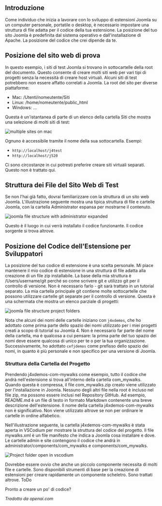 <!-- Filename: J4.x:Developer:_File_Structure / Display title: Esempio di Struttura dei File -->

## Introduzione

Come individuo che inizia a lavorare con lo sviluppo di estensioni Joomla su un computer personale, portatile o desktop, è necessario impostare una struttura di file adatta per il codice della tua estensione. La posizione del tuo sito Joomla è predefinita dal sistema operativo e dall'installazione di Apache. La posizione del codice che crei dipende da te.

## Posizione del sito web di prova

In questo esempio, i siti di test Joomla si trovano in sottocartelle della root del documento. Questo consente di creare molti siti web per vari tipi di progetti senza la necessità di creare host virtuali. Alcuni siti di test potrebbero non essere affatto correlati a Joomla. La root del sito per diverse piattaforme:

- Mac: /Utenti/nomeutente/Siti
- Linux: /home/nomeutente/public_html
- Windows: ...

Questa è un'istantanea di parte di un elenco della cartella Siti che mostra una selezione di molti siti di test:

![multiple sites on mac](../../../en/images/getting-started/developer-file-structure-mac-sites.png)

Ognuno è accessibile tramite il nome della sua sottocartella. Esempi:

- `http://localhost/j4test`
- `http://localhost/j520`

Ci sono circostanze in cui potresti preferire creare siti virtuali separati. Questo non è trattato qui.

## Struttura dei File del Sito Web di Test

Se non l'hai già fatto, dovrai familiarizzare con la struttura di un sito web Joomla. L'illustrazione seguente mostra una tipica struttura di file e cartelle Joomla, con la cartella Administrator espansa per mostrarne il contenuto.

![joomla file structure with administrator expanded](../../../en/images/getting-started/developer-file-structure-mac-joomla.png)

Questo è il luogo in cui verrà installato il codice funzionante. Il codice sorgente si trova altrove.

## Posizione del Codice dell'Estensione per Sviluppatori

La posizione del tuo codice di estensione è una scelta personale. Mi piace mantenere il mio codice di estensione in una struttura di file adatta alla creazione di un file zip installabile. La base della mia struttura è /Users/username/git perché so come scrivere git e utilizzo git per il controllo di versione. Non è necessario farlo - git sarà trattato in un tutorial separato. La mia cartella principale git contiene molte sottocartelle che possono utilizzare cartelle git separate per il controllo di versione. Questa è una schermata che mostra un elenco parziale di progetti:

![joomla file structure project folders](../../../en/images/getting-started/developer-file-structure-mac-project-folders.png)

Nota che alcuni dei nomi delle cartelle iniziano con `j4xdemos`, che ho adottato come prima parte dello spazio dei nomi utilizzato per i miei progetti creati a scopo di tutorial su Joomla 4. Non è necessario far parte del nome della cartella, ma è qualcosa a cui pensare: la prima parte del tuo spazio dei nomi deve essere qualcosa di unico per te o per la tua organizzazione. Successivamente, ho adottato `cefjdemos` come prefisso dello spazio dei nomi, in quanto è più personale e non specifico per una versione di Joomla.

### Struttura della Cartella del Progetto

Prendendo j4xdemos-com-mywalks come esempio, tutto il codice che andrà nell'estensione si trova all'interno della cartella com_mywalks. Quando questa è compressa, il file com_mywalks.zip creato viene utilizzato per l'installazione in Joomla. Nessuno degli altri file nella root è incluso nel file zip, ma possono essere inclusi nel Repository GitHub. Ad esempio, README.md è un file di testo in formato Markdown contenente una breve descrizione dell'estensione. Il nome della cartella j4xdemos-com-mywalks non è significativo. Non viene utilizzato altrove se non per ordinare le cartelle in ordine alfabetico.

Nell'illustrazione seguente, la cartella j4xdemos-com-mywalks è stata aperta in VSCodium per mostrare la struttura del codice del progetto. Il file mywalks.xml è un file manifesto che indica a Joomla cosa installare e dove. Le cartelle admin e site contengono il codice che andrà in administrator/components/com_mywalks e components/com_mywalks.

![Project folder open in vscodium](../../../en/images/getting-started/developer-file-structure-mac-vscodium.png)

Dovrebbe essere ovvio che anche un piccolo componente necessita di molti file e cartelle. Sono disponibili strumenti di base per la creazione di estensioni per creare rapidamente un componente scheletro. Sono trattati altrove. ToDo

Pronto a creare un po' di codice?

*Tradotto da openai.com*
